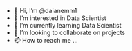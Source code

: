 - 👋 Hi, I’m @daianemm1
- 👀 I’m interested in Data Scientist
- 🌱 I’m currently learning Data Scientist
- 💞️ I’m looking to collaborate on projects
- 📫 How to reach me ...

<!---
daianemm1/daianemm1 is a ✨ special ✨ repository because its `README.md` (this file) appears on your GitHub profile.
You can click the Preview link to take a look at your changes.
--->
